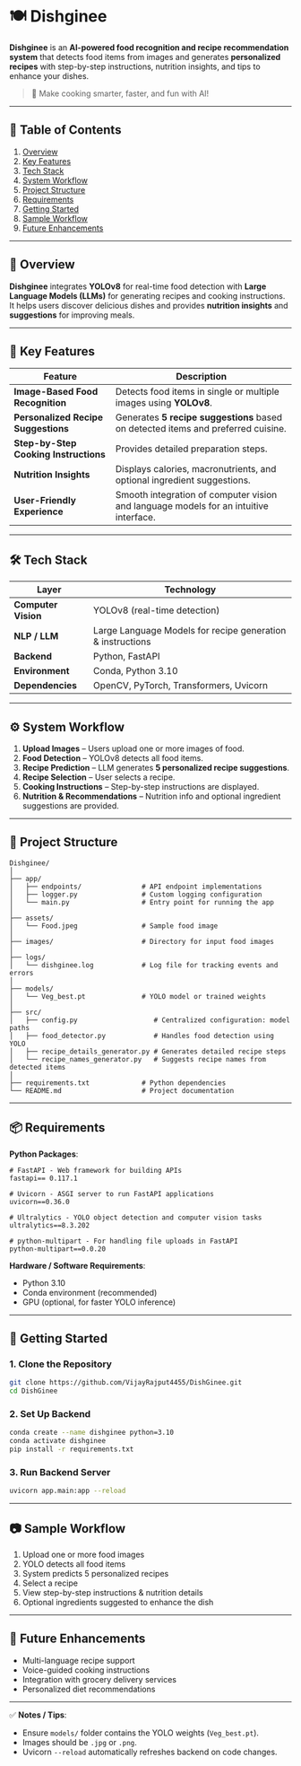# 🍽️ Dishginee

**Dishginee** is an **AI-powered food recognition and recipe recommendation system** that detects food items from images and generates **personalized recipes** with step-by-step instructions, nutrition insights, and tips to enhance your dishes.

> 🍳 Make cooking smarter, faster, and fun with AI!

---

## 📑 Table of Contents

1. [Overview](#-overview)
2. [Key Features](#-key-features)
3. [Tech Stack](#-tech-stack)
4. [System Workflow](#-system-workflow)
5. [Project Structure](#-project-structure)
6. [Requirements](#-requirements)
7. [Getting Started](#-getting-started)
8. [Sample Workflow](#-sample-workflow)
9. [Future Enhancements](#-future-enhancements)

---

## 🧠 Overview

**Dishginee** integrates **YOLOv8** for real-time food detection with **Large Language Models (LLMs)** for generating recipes and cooking instructions.
It helps users discover delicious dishes and provides **nutrition insights** and **suggestions** for improving meals.

---

## 🔑 Key Features

| Feature                               | Description                                                                           |
| ------------------------------------- | ------------------------------------------------------------------------------------- |
| **Image-Based Food Recognition**      | Detects food items in single or multiple images using **YOLOv8**.                     |
| **Personalized Recipe Suggestions**   | Generates **5 recipe suggestions** based on detected items and preferred cuisine.     |
| **Step-by-Step Cooking Instructions** | Provides detailed preparation steps.                                                  |
| **Nutrition Insights**                | Displays calories, macronutrients, and optional ingredient suggestions.               |
| **User-Friendly Experience**          | Smooth integration of computer vision and language models for an intuitive interface. |

---

## 🛠️ Tech Stack

| Layer               | Technology                                                 |
| ------------------- | ---------------------------------------------------------- |
| **Computer Vision** | YOLOv8 (real-time detection)                               |
| **NLP / LLM**       | Large Language Models for recipe generation & instructions |
| **Backend**         | Python, FastAPI                                            |
| **Environment**     | Conda, Python 3.10                                         |
| **Dependencies**    | OpenCV, PyTorch, Transformers, Uvicorn                     |

---

## ⚙️ System Workflow

1. **Upload Images** – Users upload one or more images of food.
2. **Food Detection** – YOLOv8 detects all food items.
3. **Recipe Prediction** – LLM generates **5 personalized recipe suggestions**.
4. **Recipe Selection** – User selects a recipe.
5. **Cooking Instructions** – Step-by-step instructions are displayed.
6. **Nutrition & Recommendations** – Nutrition info and optional ingredient suggestions are provided.

---

## 📁 Project Structure

```
Dishginee/
│
├── app/
│   ├── endpoints/               # API endpoint implementations
│   ├── logger.py                # Custom logging configuration
│   └── main.py                  # Entry point for running the app
│
├── assets/
│   └── Food.jpeg                # Sample food image
│
├── images/                      # Directory for input food images
│
├── logs/
│   └── dishginee.log            # Log file for tracking events and errors
│
├── models/
│   └── Veg_best.pt              # YOLO model or trained weights
│
├── src/
│   ├── config.py                   # Centralized configuration: model paths
│   ├── food_detector.py            # Handles food detection using YOLO
│   ├── recipe_details_generator.py # Generates detailed recipe steps
│   └── recipe_names_generator.py   # Suggests recipe names from detected items
│
├── requirements.txt             # Python dependencies
└── README.md                    # Project documentation
```

---

## 📦 Requirements

**Python Packages**:

```text
# FastAPI - Web framework for building APIs
fastapi== 0.117.1

# Uvicorn - ASGI server to run FastAPI applications
uvicorn==0.36.0

# Ultralytics - YOLO object detection and computer vision tasks
ultralytics==8.3.202

# python-multipart - For handling file uploads in FastAPI
python-multipart==0.0.20
```

**Hardware / Software Requirements**:

* Python 3.10
* Conda environment (recommended)
* GPU (optional, for faster YOLO inference)

---

## 🚀 Getting Started

### 1. Clone the Repository

```bash
git clone https://github.com/VijayRajput4455/DishGinee.git
cd DishGinee
```

### 2. Set Up Backend

```bash
conda create --name dishginee python=3.10
conda activate dishginee
pip install -r requirements.txt
```

### 3. Run Backend Server

```bash
uvicorn app.main:app --reload
```

---

## 📷 Sample Workflow

1. Upload one or more food images
2. YOLO detects all food items
3. System predicts 5 personalized recipes
4. Select a recipe
5. View step-by-step instructions & nutrition details
6. Optional ingredients suggested to enhance the dish

---

## 📌 Future Enhancements

* Multi-language recipe support
* Voice-guided cooking instructions
* Integration with grocery delivery services
* Personalized diet recommendations

---

✅ **Notes / Tips**:

* Ensure `models/` folder contains the YOLO weights (`Veg_best.pt`).
* Images should be `.jpg` or `.png`.
* Uvicorn `--reload` automatically refreshes backend on code changes.
